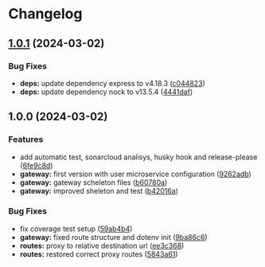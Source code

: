 # Changelog

## [1.0.1](https://github.com/WMS-Corporation/wms-gateway-service/compare/v1.0.0...v1.0.1) (2024-03-02)


### Bug Fixes

* **deps:** update dependency express to v4.18.3 ([c044823](https://github.com/WMS-Corporation/wms-gateway-service/commit/c0448233bd01b9f7cc6e0b2017f221da2cecc1e0))
* **deps:** update dependency nock to v13.5.4 ([4441daf](https://github.com/WMS-Corporation/wms-gateway-service/commit/4441daf976a597c85c4367d1a204710020d9e38e))

## 1.0.0 (2024-03-02)


### Features

* add automatic test, sonarcloud analisys, husky hook and release-please ([6fe9c8d](https://github.com/WMS-Corporation/wms-gateway-service/commit/6fe9c8dd4c5053229eb746f42ff4327490162e03))
* **gateway:** first version with user microservice configuration ([9262adb](https://github.com/WMS-Corporation/wms-gateway-service/commit/9262adbb1ddc50f5f8d899475cb8ed78cbecdad2))
* **gateway:** gateway scheleton files ([b60780a](https://github.com/WMS-Corporation/wms-gateway-service/commit/b60780a0f4ade541cf781a91894c955a1c8fdaa2))
* **gateway:** improved sheleton and test ([b42016a](https://github.com/WMS-Corporation/wms-gateway-service/commit/b42016a9057a3e9ac7f21222e4491ae75ed03151))


### Bug Fixes

* fix coverage test setup ([59ab4b4](https://github.com/WMS-Corporation/wms-gateway-service/commit/59ab4b4a56132f118f58cbca8a1e0c1a621eb766))
* **gateway:** fixed route structure and dotenv init ([9ba86c6](https://github.com/WMS-Corporation/wms-gateway-service/commit/9ba86c65e201765f76c225a27bf9b8b4ba617c25))
* **routes:** proxy to relative destination url ([ee3c368](https://github.com/WMS-Corporation/wms-gateway-service/commit/ee3c3686b81dc4e10b0493aafc20d4a66db4d31b))
* **routes:** restored correct proxy routes ([5843a61](https://github.com/WMS-Corporation/wms-gateway-service/commit/5843a61da486205be8bd2c6ec11fb30deaa4db1b))
